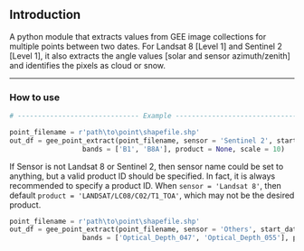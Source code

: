 ## Introduction
A python module that extracts values from GEE image collections for multiple points between two dates. For Landsat 8 [Level 1] and Sentinel 2 [Level 1], it also extracts the angle values [solar and sensor azimuth/zenith] and identifies the pixels as cloud or snow.

---

### How to use

```python
# ------------------------------ Example ------------------------------------ #

point_filename = r'path\to\point\shapefile.shp'
out_df = gee_point_extract(point_filename, sensor = 'Sentinel 2', start_date = '2020-12-01', end_date = '2020-12-31', id_col = 'ID', 
                  bands = ['B1', 'B8A'], product = None, scale = 10)   
```

If Sensor is not Landsat 8 or Sentinel 2, then sensor name could be set to anything, but a valid product ID should be specified. In fact, it is always recommended to specify a product ID. When `sensor = 'Landsat 8'`, then default `product = 'LANDSAT/LC08/C02/T1_TOA'`, which may not be the desired product. 

```python
point_filename = r'path\to\point\shapefile.shp'
out_df = gee_point_extract(point_filename, sensor = 'Others', start_date = '2022-12-01', end_date = '2022-12-31', id_col = 'ID', 
                  bands = ['Optical_Depth_047', 'Optical_Depth_055'], product = 'MODIS/061/MCD19A2_GRANULES', scale = 1000) 
```
